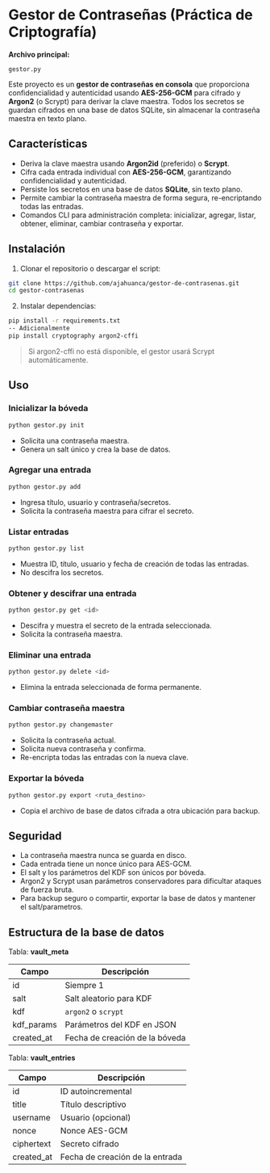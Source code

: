 # Gestor de Contraseñas (Práctica de Criptografía)

**Archivo principal:**  
```
gestor.py
```  

Este proyecto es un **gestor de contraseñas en consola** que proporciona confidencialidad y autenticidad usando **AES-256-GCM** para cifrado y **Argon2** (o Scrypt) para derivar la clave maestra. Todos los secretos se guardan cifrados en una base de datos SQLite, sin almacenar la contraseña maestra en texto plano.

## Características

- Deriva la clave maestra usando **Argon2id** (preferido) o **Scrypt**.  
- Cifra cada entrada individual con **AES-256-GCM**, garantizando confidencialidad y autenticidad.  
- Persiste los secretos en una base de datos **SQLite**, sin texto plano.  
- Permite cambiar la contraseña maestra de forma segura, re-encriptando todas las entradas.  
- Comandos CLI para administración completa: inicializar, agregar, listar, obtener, eliminar, cambiar contraseña y exportar.

## Instalación

1. Clonar el repositorio o descargar el script:

```bash
git clone https://github.com/ajahuanca/gestor-de-contrasenas.git
cd gestor-contrasenas
```

2. Instalar dependencias:
```bash
pip install -r requirements.txt
-- Adicionalmente
pip install cryptography argon2-cffi
```
> Si argon2-cffi no está disponible, el gestor usará Scrypt automáticamente.

## Uso

### Inicializar la bóveda

```bash
python gestor.py init
```
* Solicita una contraseña maestra.
* Genera un salt único y crea la base de datos.

### Agregar una entrada
```bash
python gestor.py add
```
* Ingresa título, usuario y contraseña/secretos. 
* Solicita la contraseña maestra para cifrar el secreto.

### Listar entradas
```bash
python gestor.py list
```
* Muestra ID, título, usuario y fecha de creación de todas las entradas. 
* No descifra los secretos.

### Obtener y descifrar una entrada
```bash
python gestor.py get <id>
```
* Descifra y muestra el secreto de la entrada seleccionada. 
* Solicita la contraseña maestra.

### Eliminar una entrada
```bash
python gestor.py delete <id>
```
* Elimina la entrada seleccionada de forma permanente.

### Cambiar contraseña maestra
```bash
python gestor.py changemaster
```
* Solicita la contraseña actual. 
* Solicita nueva contraseña y confirma. 
* Re-encripta todas las entradas con la nueva clave.

### Exportar la bóveda
```bash
python gestor.py export <ruta_destino>
```
* Copia el archivo de base de datos cifrada a otra ubicación para backup.

## Seguridad

* La contraseña maestra nunca se guarda en disco. 
* Cada entrada tiene un nonce único para AES-GCM. 
* El salt y los parámetros del KDF son únicos por bóveda. 
* Argon2 y Scrypt usan parámetros conservadores para dificultar ataques de fuerza bruta. 
* Para backup seguro o compartir, exportar la base de datos y mantener el salt/parametros.

## Estructura de la base de datos
Tabla: **vault_meta**

| Campo       | Descripción                    |
| ----------- | ------------------------------ |
| id          | Siempre 1                      |
| salt        | Salt aleatorio para KDF        |
| kdf         | `argon2` o `scrypt`            |
| kdf\_params | Parámetros del KDF en JSON     |
| created\_at | Fecha de creación de la bóveda |

Tabla: **vault_entries**

| Campo       | Descripción                     |
| ----------- | ------------------------------- |
| id          | ID autoincremental              |
| title       | Título descriptivo              |
| username    | Usuario (opcional)              |
| nonce       | Nonce AES-GCM                   |
| ciphertext  | Secreto cifrado                 |
| created\_at | Fecha de creación de la entrada |
